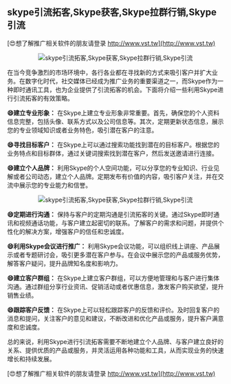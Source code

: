 ## **skype引流拓客,Skype获客,Skype拉群行销,Skype引流**

[😍想了解推广相关软件的朋友请登录 http://www.vst.tw](http://www.vst.tw)

 <center><img src="https://vst.tw/MP4/tuiguang/png/7.png" alt="skype引流拓客,Skype获客,Skype拉群行销,Skype引流"></center>

在当今竞争激烈的市场环境中，各行各业都在寻找新的方式来吸引客户并扩大业务。在数字化时代，社交媒体已经成为推广业务的重要渠道之一，而Skype作为一种即时通讯工具，也为企业提供了引流拓客的机会。下面将介绍一些利用Skype进行引流拓客的有效策略。

**😄建立专业形象：**
在Skype上建立专业形象非常重要。首先，确保您的个人资料信息完整，包括头像、联系方式以及公司信息等。其次，定期更新状态信息，展示您的专业领域知识或者业务特色，吸引潜在客户的注意。

**😄寻找目标客户：**
在Skype上可以通过搜索功能找到潜在的目标客户。根据您的业务特点和目标群体，通过关键词搜索找到潜在客户，然后发送邀请进行连接。

**😄建立个人品牌：**
利用Skype的个人空间功能，可以分享您的专业知识、行业见解或者公司动态，建立个人品牌。定期发布有价值的内容，吸引客户关注，并在交流中展示您的专业能力和信誉。

 <center><img src="https://vst.tw/MP4/tuiguang/png/8.png" alt="skype引流拓客,Skype获客,Skype拉群行销,Skype引流"></center>

**😄定期进行沟通：**
保持与客户的定期沟通是引流拓客的关键。通过Skype即时通讯和视频通话功能，与客户建立起密切的联系。了解客户的需求和问题，并提供个性化的解决方案，增强客户的信任和忠诚度。

**😄利用Skype会议进行推广：**
利用Skype会议功能，可以组织线上讲座、产品展示或者专题研讨会，吸引更多潜在客户参与。在会议中展示您的产品或服务优势，解答客户疑问，提升品牌知名度和影响力。

**😄建立客户群组：**
在Skype上建立客户群组，可以方便地管理和与客户进行集体沟通。通过群组分享行业资讯、促销活动或者优惠信息，激发客户购买欲望，提升销售业绩。

**😄跟踪客户反馈：**
在Skype上可以轻松跟踪客户的反馈和评价。及时回复客户的消息和提问，关注客户的意见和建议，不断改进和优化产品或服务，提升客户满意度和忠诚度。

总的来说，利用Skype进行引流拓客需要不断地建立个人品牌、与客户建立良好的关系、提供优质的产品或服务，并灵活运用各种功能和工具，从而实现业务的快速增长和持续发展。

[😍想了解推广相关软件的朋友请登录 http://www.vst.tw](http://www.vst.tw)



